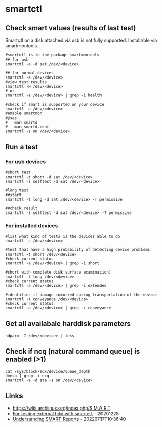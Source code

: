 # smartctl

## Check smart values (results of last test)

Smartctl on a disk attached via usb is not fully supported.
Installable via smartmontools.

```
#smartctl is in the package smartmontools
## for usb
smartctl -a -d sat /dev/<device>

## for normal devices
smartctl -a /dev/<device>
#view test results
smartctl -H /dev/<device>
#_or
smartctl -a /dev/<device> | grep -i health
```

```
#check if smart is supported on your device
smartctl -a /dev/<device>
#enable smartmon
#@see
#   man smartd
#   man smartd.conf
smartctl -s on /dev/<device>
```

## Run a test

### For usb devices

```
#short test
smartctl -t short -d sat /dev/<device>
smartctl -l selftest -d sat /dev/<device>

#long test
##start
smartctl -t long -d sat /dev/<device> -T permissive

##check result
smartctl -l selftest -d sat /dev/<device> -T permissive
```

### For installed devices

```
#list what kind of tests is the devices able to do
smartctl -c /dev/<device>

#test that have a high probability of detecting device problems
smartctl -t short /dev/<device>
#check current status
smartctl -a /dev/<device> | grep -i short

#short with complete disk surface examination)
smartctl -t long /dev/<device>
#check current status
smartctl -a /dev/<device> | grep -i extended

#identifies if damage incurred during transportation of the device
smartctl -t conveyance /dev/<device>
#check current status
smartctl -a /dev/<device> | grep -i conveyance
```

## Get all availabale harddisk parameters

```
hdparm -I /dev/<device> | less
```

## Check if ncq (natural command queue) is enabled (>1)

```
cat /sys/block/sdx/device/queue_depth
dmesg | grep -i ncq
smartctl -a -d ata -s on /dev/<device>
```

## Links

* https://wiki.archlinux.org/index.php/S.M.A.R.T.
* [For testing external hdd with smartctl,](https://gist.github.com/meinside/0538087cc60a2f0654bb) - 20201228
* [Understanding SMART Reports](https://wiki.unraid.net/Understanding_SMART_Reports) - 20220717T10:36:40

